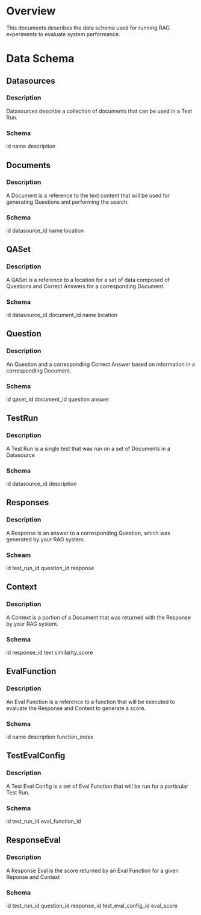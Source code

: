 # Overview
This documents describes the data schema used for running RAG experiments to evaluate system performance. 

# Data Schema

## Datasources
### Description
Datasources describe a collection of documents that can be used in a Test Run.
### Schema
id
name
description

## Documents
### Description
A Document is a reference to the text content that will be used for generating Questions and performing the search.
### Schema
id
datasource_id
name
location

## QASet
### Description
A QASet is a reference to a location for a set of data composed of Questions and Correct Answers for a corresponding Document.
### Schema
id
datasource_id
document_id
name
location

## Question
### Description
An Question and a corresponding Correct Answer based on information in a corresponding Document.
### Schema
id
qaset_id
document_id
question
answer

## TestRun
### Description
A Test Run is a single test that was run on a set of Documents in a Datasource
### Schema
id
datasource_id
description

## Responses
### Description
A Response is an answer to a corresponding Question, which was generated by your RAG system.
### Scheam
id
test_run_id
question_id
response

## Context
### Description
A Context is a portion of a Document that was returned with the Response by your RAG system.
### Schema
id
response_id
text
similarity_score

## EvalFunction
### Description
An Eval Function is a reference to a function that will be executed to evaluate the Response and Context to generate a score.
### Schema
id
name
description
function_index

## TestEvalConfig
### Description
A Test Eval Config is a set of Eval Function that will be run for a particular Test Run.
### Schema
id
test_run_id
eval_function_id

## ResponseEval
### Description
A Response Eval is the score returned by an Eval Function for a given Reponse and Context
### Schema
id
test_run_id
question_id
response_id
test_eval_config_id
eval_score